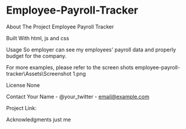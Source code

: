 # Employee-Payroll-Tracker

About The Project Employee Payroll Tracker

Built With html, js and css

Usage So employer can see my employees' payroll data and properly budget for the company.

For more examples, please refer to the screen shots employee-payroll-tracker\Assets\Screenshot 1.png

License None

Contact Your Name - @your_twitter - email@example.com

Project Link:

Acknowledgments just me
